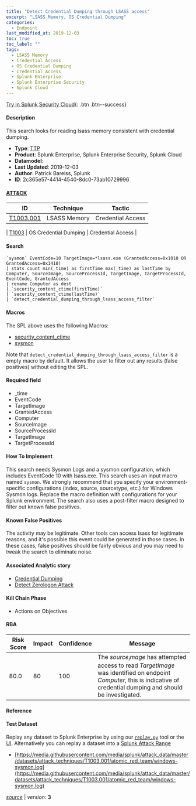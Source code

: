 ```yaml
---
title: "Detect Credential Dumping through LSASS access"
excerpt: "LSASS Memory, OS Credential Dumping"
categories:
  - Endpoint
last_modified_at: 2019-12-03
toc: true
toc_label: ""
tags:
  - LSASS Memory
  - Credential Access
  - OS Credential Dumping
  - Credential Access
  - Splunk Enterprise
  - Splunk Enterprise Security
  - Splunk Cloud
---
```




[Try in Splunk Security Cloud](https://www.splunk.com/en_us/cyber-security.html){: .btn .btn--success}

#### Description

This search looks for reading lsass memory consistent with credential dumping.

- **Type**: [TTP](https://github.com/splunk/security_content/wiki/Detection-Analytic-Types)
- **Product**: Splunk Enterprise, Splunk Enterprise Security, Splunk Cloud
- **Datamodel**: 
- **Last Updated**: 2019-12-03
- **Author**: Patrick Bareiss, Splunk
- **ID**: 2c365e57-4414-4540-8dc0-73ab10729996


#### [ATT&CK](https://attack.mitre.org/)

| ID             | Technique        |  Tactic             |
| -------------- | ---------------- |-------------------- |
| [T1003.001](https://attack.mitre.org/techniques/T1003/001/) | LSASS Memory | Credential Access |

| [T1003](https://attack.mitre.org/techniques/T1003/) | OS Credential Dumping | Credential Access |

#### Search

```
`sysmon` EventCode=10 TargetImage=*lsass.exe (GrantedAccess=0x1010 OR GrantedAccess=0x1410) 
| stats count min(_time) as firstTime max(_time) as lastTime by Computer, SourceImage, SourceProcessId, TargetImage, TargetProcessId, EventCode, GrantedAccess 
| rename Computer as dest 
| `security_content_ctime(firstTime)`
| `security_content_ctime(lastTime)` 
| `detect_credential_dumping_through_lsass_access_filter` 
```

#### Macros
The SPL above uses the following Macros:
* [security_content_ctime](https://github.com/splunk/security_content/blob/develop/macros/security_content_ctime.yml)
* [sysmon](https://github.com/splunk/security_content/blob/develop/macros/sysmon.yml)

Note that `detect_credential_dumping_through_lsass_access_filter` is a empty macro by default. It allows the user to filter out any results (false positives) without editing the SPL.

#### Required field
* _time
* EventCode
* TargetImage
* GrantedAccess
* Computer
* SourceImage
* SourceProcessId
* TargetImage
* TargetProcessId


#### How To Implement
This search needs Sysmon Logs and a sysmon configuration, which includes EventCode 10 with lsass.exe. This search uses an input macro named `sysmon`. We strongly recommend that you specify your environment-specific configurations (index, source, sourcetype, etc.) for Windows Sysmon logs. Replace the macro definition with configurations for your Splunk environment. The search also uses a post-filter macro designed to filter out known false positives.

#### Known False Positives
The activity may be legitimate. Other tools can access lsass for legitimate reasons, and it&#39;s possible this event could be generated in those cases. In these cases, false positives should be fairly obvious and you may need to tweak the search to eliminate noise.

#### Associated Analytic story
* [Credential Dumping](/stories/credential_dumping)
* [Detect Zerologon Attack](/stories/detect_zerologon_attack)


#### Kill Chain Phase
* Actions on Objectives



#### RBA

| Risk Score  | Impact      | Confidence   | Message      |
| ----------- | ----------- |--------------|--------------|
| 80.0 | 80 | 100 | The $source_image$ has attempted access to read $TargetImage$ was identified on endpoint $Computer$, this is indicative of credential dumping and should be investigated. |




#### Reference


#### Test Dataset
Replay any dataset to Splunk Enterprise by using our [`replay.py`](https://github.com/splunk/attack_data#using-replaypy) tool or the [UI](https://github.com/splunk/attack_data#using-ui).
Alternatively you can replay a dataset into a [Splunk Attack Range](https://github.com/splunk/attack_range#replay-dumps-into-attack-range-splunk-server)

* [https://media.githubusercontent.com/media/splunk/attack_data/master/datasets/attack_techniques/T1003.001/atomic_red_team/windows-sysmon.log](https://media.githubusercontent.com/media/splunk/attack_data/master/datasets/attack_techniques/T1003.001/atomic_red_team/windows-sysmon.log)



[*source*](https://github.com/splunk/security_content/tree/develop/detections/endpoint/detect_credential_dumping_through_lsass_access.yml) \| *version*: **3**